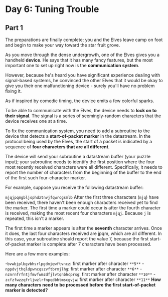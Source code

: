 # Day 6: Tuning Trouble 

## Part 1
The preparations are finally complete; you and the Elves leave camp on foot and begin to make your way toward the star fruit grove.

As you move through the dense undergrowth, one of the Elves gives you a handheld **device**. He says that it has many fancy features, but the most important one to set up right now is the **communication system**.

However, because he's heard you have significant experience dealing with signal-based systems, he convinced the other Elves that it would be okay to give you their one malfunctioning device - surely you'll have no problem fixing it.

As if inspired by comedic timing, the device emits a few colorful sparks.

To be able to communicate with the Elves, the device needs to **lock on to their signal**. The signal is a series of seemingly-random characters that the device receives one at a time.

To fix the communication system, you need to add a subroutine to the device that detects a **start-of-packet marker** in the datastream. In the protocol being used by the Elves, the start of a packet is indicated by a sequence of **four characters that are all different**.

The device will send your subroutine a datastream buffer (your puzzle input); your subroutine needs to identify the first position where the four most recently received characters were all different. Specifically, it needs to report the number of characters from the beginning of the buffer to the end of the first such four-character marker.

For example, suppose you receive the following datastream buffer:

```mjqjpqmgbljsphdztnvjfqwrcgsmlb```
After the first three characters (```mjq```) have been received, there haven't been enough characters received yet to find the marker. The first time a marker could occur is after the fourth character is received, making the most recent four characters ```mjqj```. Because ```j``` is repeated, this isn't a marker.

The first time a marker appears is after the **seventh** character arrives. Once it does, the last four characters received are jpqm, which are all different. In this case, your subroutine should report the value 7, because the first start-of-packet marker is complete after 7 characters have been processed.

Here are a few more examples:

-```bvwbjplbgvbhsrlpgdmjqwftvncz```: first marker after character ```**5**```
-```nppdvjthqldpwncqszvftbrmjlhg```: first marker after character ```**6**```
-```nznrnfrfntjfmvfwmzdfjlvtqnbhcprsg```: first marker after character ```**10**```
-```zcfzfwzzqfrljwzlrfnpqdbhtmscgvjw```: first marker after character ```**11**```
**How many characters need to be processed before the first start-of-packet marker is detected?**